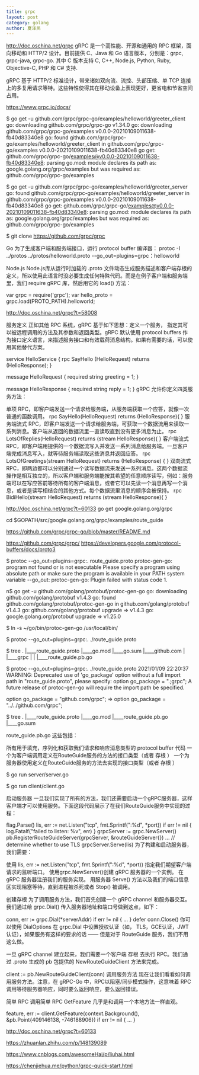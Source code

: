 ```yaml
---
title: grpc
layout: post
category: golang
author: 夏泽民
---
```

http://doc.oschina.net/grpc
gRPC  是一个高性能、开源和通用的 RPC 框架，面向移动和 HTTP/2 设计。目前提供 C、Java 和 Go 语言版本，分别是：grpc, grpc-java, grpc-go. 其中 C 版本支持 C, C++, Node.js, Python, Ruby, Objective-C, PHP 和 C# 支持.

gRPC 基于 HTTP/2 标准设计，带来诸如双向流、流控、头部压缩、单 TCP 连接上的多复用请求等特。这些特性使得其在移动设备上表现更好，更省电和节省空间占用。

https://www.grpc.io/docs/

$ go get -u github.com/grpc/grpc-go/examples/helloworld/greeter_client
go: downloading github.com/grpc/grpc-go v1.34.0
go: downloading github.com/grpc/grpc-go/examples v0.0.0-20210109011638-fb40d83340e8
go: found github.com/grpc/grpc-go/examples/helloworld/greeter_client in github.com/grpc/grpc-go/examples v0.0.0-20210109011638-fb40d83340e8
go get: github.com/grpc/grpc-go/examples@v0.0.0-20210109011638-fb40d83340e8: parsing go.mod:
	module declares its path as: google.golang.org/grpc/examples
        but was required as: github.com/grpc/grpc-go/examples
 
 $ go get -u github.com/grpc/grpc-go/examples/helloworld/greeter_server
go: found github.com/grpc/grpc-go/examples/helloworld/greeter_server in github.com/grpc/grpc-go/examples v0.0.0-20210109011638-fb40d83340e8
go get: github.com/grpc/grpc-go/examples@v0.0.0-20210109011638-fb40d83340e8: parsing go.mod:
	module declares its path as: google.golang.org/grpc/examples
	        but was required as: github.com/grpc/grpc-go/examples
<!-- more -->
$ git clone https://github.com/grpc/grpc

Go
为了生成客户端和服务端接口，运行 protocol buffer 编译器：
protoc -I ../protos ../protos/helloworld.proto --go_out=plugins=grpc：helloworld

Node.js
Node.js库从运行时加载的 .proto 文件动态生成服务描述和客户端存根的定义，所以使用此语言时没必要生成任何特殊代码。而是在例子客户端和服务端里，我们 require gRPC 库，然后用它的 load() 方法：

var grpc = require('grpc');
var hello_proto = grpc.load(PROTO_PATH).helloworld;

http://doc.oschina.net/grpc?t=58008

服务定义
正如其他 RPC 系统，gRPC 基于如下思想：定义一个服务， 指定其可以被远程调用的方法及其参数和返回类型。gRPC 默认使用 protocol buffers 作为接口定义语言，来描述服务接口和有效载荷消息结构。如果有需要的话，可以使用其他替代方案。

service HelloService {
  rpc SayHello (HelloRequest) returns (HelloResponse);
}

message HelloRequest {
  required string greeting = 1;
}

message HelloResponse {
  required string reply = 1;
}
gRPC 允许你定义四类服务方法：

单项 RPC，即客户端发送一个请求给服务端，从服务端获取一个应答，就像一次普通的函数调用。
rpc SayHello(HelloRequest) returns (HelloResponse){
}
服务端流式 RPC，即客户端发送一个请求给服务端，可获取一个数据流用来读取一系列消息。客户端从返回的数据流里一直读取直到没有更多消息为止。
rpc LotsOfReplies(HelloRequest) returns (stream HelloResponse){
}
客户端流式 RPC，即客户端用提供的一个数据流写入并发送一系列消息给服务端。一旦客户端完成消息写入，就等待服务端读取这些消息并返回应答。
rpc LotsOfGreetings(stream HelloRequest) returns (HelloResponse) {
}
双向流式 RPC，即两边都可以分别通过一个读写数据流来发送一系列消息。这两个数据流操作是相互独立的，所以客户端和服务端能按其希望的任意顺序读写，例如：服务端可以在写应答前等待所有的客户端消息，或者它可以先读一个消息再写一个消息，或者是读写相结合的其他方式。每个数据流里消息的顺序会被保持。
rpc BidiHello(stream HelloRequest) returns (stream HelloResponse){
}


http://doc.oschina.net/grpc?t=60133
go get google.golang.org/grpc

cd $GOPATH/src/google.golang.org/grpc/examples/route_guide

https://github.com/grpc/grpc-go/blob/master/README.md

https://github.com/grpc/grpc/
https://developers.google.com/protocol-buffers/docs/proto3

$ protoc --go_out=plugins=grpc:. route_guide.proto
protoc-gen-go: program not found or is not executable
Please specify a program using absolute path or make sure the program is available in your PATH system variable
--go_out: protoc-gen-go: Plugin failed with status code 1.

n$ go get -u github.com/golang/protobuf/protoc-gen-go
go: downloading github.com/golang/protobuf v1.4.3
go: found github.com/golang/protobuf/protoc-gen-go in github.com/golang/protobuf v1.4.3
go: github.com/golang/protobuf upgrade => v1.4.3
go: google.golang.org/protobuf upgrade => v1.25.0

$ ln -s ~/go/bin/protoc-gen-go  /usr/local/bin/

$ protoc --go_out=plugins=grpc:. ./route_guide.proto

$ tree
.
|____route_guide.proto
|____go.mod
|____go.sum
|____github.com
| |____grpc
| | |____route_guide.pb.go

$ protoc --go_out=plugins=grpc:. ./route_guide.proto
2021/01/09 22:20:37 WARNING: Deprecated use of 'go_package' option without a full import path in "route_guide.proto", please specify:
	option go_package = ".;grpc";
A future release of protoc-gen-go will require the import path be specified.

option go_package = "github.com/grpc";
=>
option go_package = "../../github.com/grpc";

$ tree
.
|____route_guide.proto
|____go.mod
|____route_guide.pb.go
|____go.sum

route_guide.pb.go
这些包括：

所有用于填充，序列化和获取我们请求和响应消息类型的 protocol buffer 代码
一个为客户端调用定义在RouteGuide服务的方法的接口类型（或者 存根 ）
一个为服务器使用定义在RouteGuide服务的方法去实现的接口类型（或者 存根 ）

$ go run server/server.go

$ go run client/client.go

启动服务器
一旦我们实现了所有的方法，我们还需要启动一个gRPC服务器，这样客户端才可以使用服务。下面这段代码展示了在我们RouteGuide服务中实现的过程：

flag.Parse()
lis, err := net.Listen("tcp", fmt.Sprintf(":%d", *port))
if err != nil {
        log.Fatalf("failed to listen: %v", err)
}
grpcServer := grpc.NewServer()
pb.RegisterRouteGuideServer(grpcServer, &routeGuideServer{})
... // determine whether to use TLS
grpcServer.Serve(lis)
为了构建和启动服务器，我们需要：

使用 lis, err := net.Listen("tcp", fmt.Sprintf(":%d", *port)) 指定我们期望客户端请求的监听端口。
使用grpc.NewServer()创建 gRPC 服务器的一个实例。
在 gRPC 服务器注册我们的服务实现。
用服务器 Serve() 方法以及我们的端口信息区实现阻塞等待，直到进程被杀死或者 Stop() 被调用。

创建存根
为了调用服务方法，我们首先创建一个 gRPC channel 和服务器交互。我们通过给 grpc.Dial() 传入服务器地址和端口号做到这点，如下：

conn, err := grpc.Dial(*serverAddr)
if err != nil {
    ...
}
defer conn.Close()
你可以使用 DialOptions 在 grpc.Dial 中设置授权认证（如， TLS，GCE认证，JWT认证），如果服务有这样的要求的话 —— 但是对于 RouteGuide 服务，我们不用这么做。

一旦 gRPC channel 建立起来，我们需要一个客户端 存根 去执行 RPC。我们通过 .proto 生成的 pb 包提供的 NewRouteGuideClient 方法来完成。

client := pb.NewRouteGuideClient(conn)
调用服务方法
现在让我们看看如何调用服务方法。注意，在 gRPC-Go 中，RPC以阻塞/同步模式操作，这意味着 RPC 调用等待服务器响应，同时要么返回响应，要么返回错误。

简单 RPC
调用简单 RPC GetFeature 几乎是和调用一个本地方法一样直观。

feature, err := client.GetFeature(context.Background(), &pb.Point{409146138, -746188906})
if err != nil {
        ...
}

http://doc.oschina.net/grpc?t=60133

https://zhuanlan.zhihu.com/p/148139089

https://www.cnblogs.com/awesomeHai/p/liuhai.html

https://chenjiehua.me/python/grpc-quick-start.html